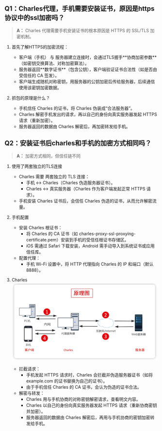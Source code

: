 ## Q1：Charles代理，手机需要安装证书，原因是https协议中的ssl加密吗？
>**A：** Charles 代理需要手机安装证书的根本原因是 HTTPS 的 SSL/TLS 加密机制。

1. 首先了解HTTPS的加密流程：
    - ​客户端（手机）​​ 与 ​服务器​ 建立连接时，会通过TLS握手**​协商加密参数**（如密钥交换算法、对称加密算法）。
    - 服务器返回**​数字证书**​（包含公钥），客户端验证证书合法性（如是否由受信任的 CA 签发）。
    - 客户端生成 ​随机对称密钥，用服务器的公钥加密后传给服务器，后续通信使用该密钥加密数据。

2. 抓包的原理是什么？
    - 手机信任 Charles 的证书，将 Charles 伪装成“合法服务器”。
    - Charles 解密手机发出的请求，再以自己的身份向真实服务器发起 HTTPS 请求（重新加密）。
    - 服务器返回的数据由 Charles 解密后，再加密转发给手机。

## Q2：安装证书后charles和手机的加密方式相同吗？
> **A：** 加密方式相同，但信任链不同
1. 使用了两套独立的TLS连接
    - Charles 需要 ​两套独立的 TLS 连接​：
        - 手机 ↔ Charles（Charles 伪造服务器证书）。
        - Charles ↔ 真实服务器（Charles 作为客户端发起正常 HTTPS 请求）。
    - 手机安装 Charles 证书后，会信任 Charles 伪造的证书，从而允许解密流量。

2. 手机配置
    - 安装 Charles 根证书​：
        - 将 Charles 的 CA 证书（如 charles-proxy-ssl-proxying-certificate.pem）安装到手机的 ​受信任根证书存储区。
        - iOS 需通过 Safari 下载安装，Android 需手动导入到系统证书或应用信任库。
    - ​配置代理​：
        - 手机 Wi-Fi 设置中，将 HTTP 代理指向 Charles 的 IP 和端口（默认 8888）。
3. Charles
![charles代理](../images/charles-proxy-01.png)
    - ​拦截请求​：
        - 手机发起 HTTPS 请求时，Charles 会拦截并伪造服务器证书（如将 example.com 的证书替换为自己的证书）。
        - 由于手机信任 Charles 的 CA 证书，会认为伪造的证书合法。
    - ​解密与转发​：
        - Charles 用与手机协商的对称密钥解密请求，查看明文内容。
        - Charles 以自己的身份向真实服务器发起 HTTPS 请求（重新协商密钥并加密）。
        - 服务器返回的数据由 Charles 解密后，再用与手机协商的密钥加密转发给手机。

    